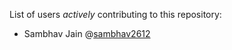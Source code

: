 List of users *actively* contributing to this repository:

- Sambhav Jain @[sambhav2612](https://gtihub.com/sambhav2612)
